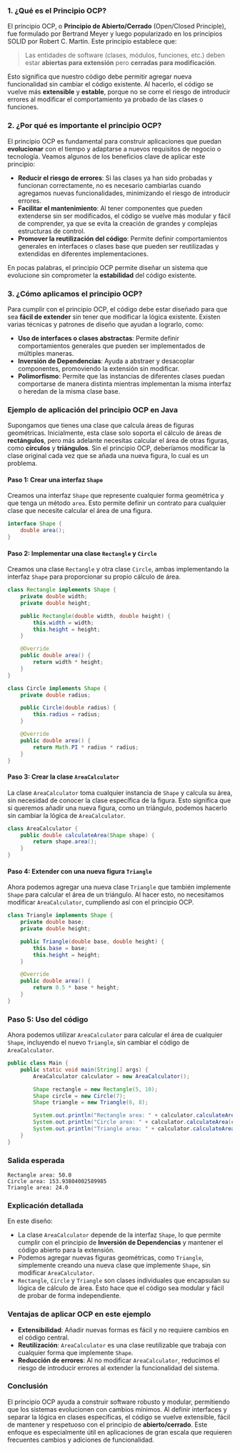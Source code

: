 ### 1. ¿Qué es el Principio OCP?

El principio OCP, o **Principio de Abierto/Cerrado** (Open/Closed Principle), fue formulado por Bertrand Meyer y luego popularizado en los principios SOLID por Robert C. Martin. Este principio establece que:

> Las entidades de software (clases, módulos, funciones, etc.) deben estar **abiertas para extensión** pero **cerradas para modificación**.

Esto significa que nuestro código debe permitir agregar nueva funcionalidad sin cambiar el código existente. Al hacerlo, el código se vuelve más **extensible** y **estable**, porque no se corre el riesgo de introducir errores al modificar el comportamiento ya probado de las clases o funciones.

### 2. ¿Por qué es importante el principio OCP?

El principio OCP es fundamental para construir aplicaciones que puedan **evolucionar** con el tiempo y adaptarse a nuevos requisitos de negocio o tecnología. Veamos algunos de los beneficios clave de aplicar este principio:

- **Reducir el riesgo de errores**: Si las clases ya han sido probadas y funcionan correctamente, no es necesario cambiarlas cuando agregamos nuevas funcionalidades, minimizando el riesgo de introducir errores.
- **Facilitar el mantenimiento**: Al tener componentes que pueden extenderse sin ser modificados, el código se vuelve más modular y fácil de comprender, ya que se evita la creación de grandes y complejas estructuras de control.
- **Promover la reutilización del código**: Permite definir comportamientos generales en interfaces o clases base que pueden ser reutilizadas y extendidas en diferentes implementaciones.

En pocas palabras, el principio OCP permite diseñar un sistema que evolucione sin comprometer la **estabilidad** del código existente.

### 3. ¿Cómo aplicamos el principio OCP?

Para cumplir con el principio OCP, el código debe estar diseñado para que sea **fácil de extender** sin tener que modificar la lógica existente. Existen varias técnicas y patrones de diseño que ayudan a lograrlo, como:

- **Uso de interfaces o clases abstractas**: Permite definir comportamientos generales que pueden ser implementados de múltiples maneras.
- **Inversión de Dependencias**: Ayuda a abstraer y desacoplar componentes, promoviendo la extensión sin modificar.
- **Polimorfismo**: Permite que las instancias de diferentes clases puedan comportarse de manera distinta mientras implementan la misma interfaz o heredan de la misma clase base.

### Ejemplo de aplicación del principio OCP en Java

Supongamos que tienes una clase que calcula áreas de figuras geométricas. Inicialmente, esta clase solo soporta el cálculo de áreas de **rectángulos**, pero más adelante necesitas calcular el área de otras figuras, como **círculos** y **triángulos**. Sin el principio OCP, deberíamos modificar la clase original cada vez que se añada una nueva figura, lo cual es un problema.

#### Paso 1: Crear una interfaz `Shape`

Creamos una interfaz `Shape` que represente cualquier forma geométrica y que tenga un método `area`. Esto permite definir un contrato para cualquier clase que necesite calcular el área de una figura.

```java
interface Shape {
    double area();
}
```

#### Paso 2: Implementar una clase `Rectangle` y `Circle`

Creamos una clase `Rectangle` y otra clase `Circle`, ambas implementando la interfaz `Shape` para proporcionar su propio cálculo de área.

```java
class Rectangle implements Shape {
    private double width;
    private double height;

    public Rectangle(double width, double height) {
        this.width = width;
        this.height = height;
    }

    @Override
    public double area() {
        return width * height;
    }
}

class Circle implements Shape {
    private double radius;

    public Circle(double radius) {
        this.radius = radius;
    }

    @Override
    public double area() {
        return Math.PI * radius * radius;
    }
}
```

#### Paso 3: Crear la clase `AreaCalculator`

La clase `AreaCalculator` toma cualquier instancia de `Shape` y calcula su área, sin necesidad de conocer la clase específica de la figura. Esto significa que si queremos añadir una nueva figura, como un triángulo, podemos hacerlo sin cambiar la lógica de `AreaCalculator`.

```java
class AreaCalculator {
    public double calculateArea(Shape shape) {
        return shape.area();
    }
}
```

#### Paso 4: Extender con una nueva figura `Triangle`

Ahora podemos agregar una nueva clase `Triangle` que también implemente `Shape` para calcular el área de un triángulo. Al hacer esto, no necesitamos modificar `AreaCalculator`, cumpliendo así con el principio OCP.

```java
class Triangle implements Shape {
    private double base;
    private double height;

    public Triangle(double base, double height) {
        this.base = base;
        this.height = height;
    }

    @Override
    public double area() {
        return 0.5 * base * height;
    }
}
```

### Paso 5: Uso del código

Ahora podemos utilizar `AreaCalculator` para calcular el área de cualquier `Shape`, incluyendo el nuevo `Triangle`, sin cambiar el código de `AreaCalculator`.

```java
public class Main {
    public static void main(String[] args) {
        AreaCalculator calculator = new AreaCalculator();

        Shape rectangle = new Rectangle(5, 10);
        Shape circle = new Circle(7);
        Shape triangle = new Triangle(6, 8);

        System.out.println("Rectangle area: " + calculator.calculateArea(rectangle));
        System.out.println("Circle area: " + calculator.calculateArea(circle));
        System.out.println("Triangle area: " + calculator.calculateArea(triangle));
    }
}
```

### Salida esperada

```
Rectangle area: 50.0
Circle area: 153.93804002589985
Triangle area: 24.0
```

### Explicación detallada

En este diseño:
- La clase `AreaCalculator` depende de la interfaz `Shape`, lo que permite cumplir con el principio de **Inversión de Dependencias** y mantener el código abierto para la extensión.
- Podemos agregar nuevas figuras geométricas, como `Triangle`, simplemente creando una nueva clase que implemente `Shape`, sin modificar `AreaCalculator`.
- `Rectangle`, `Circle` y `Triangle` son clases individuales que encapsulan su lógica de cálculo de área. Esto hace que el código sea modular y fácil de probar de forma independiente.

### Ventajas de aplicar OCP en este ejemplo

- **Extensibilidad**: Añadir nuevas formas es fácil y no requiere cambios en el código central.
- **Reutilización**: `AreaCalculator` es una clase reutilizable que trabaja con cualquier forma que implemente `Shape`.
- **Reducción de errores**: Al no modificar `AreaCalculator`, reducimos el riesgo de introducir errores al extender la funcionalidad del sistema.

### Conclusión

El principio OCP ayuda a construir software robusto y modular, permitiendo que los sistemas evolucionen con cambios mínimos. Al definir interfaces y separar la lógica en clases específicas, el código se vuelve extensible, fácil de mantener y respetuoso con el principio de **abierto/cerrado**. Este enfoque es especialmente útil en aplicaciones de gran escala que requieren frecuentes cambios y adiciones de funcionalidad.
